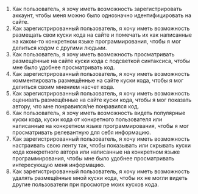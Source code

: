<!-- 

В школе детей спрашивают - кем работают ваши папы?
Кто-то говорит - бизнесменом, кто-то - военным, кого-то - строителем.
Вовочка: "А у меня папа - пианист в борделе!"
Учительница негодует и требует отца в школу. Тот приходит и выслушивает гневные
тирады - "Как вам не стыдно такое ребенку рассказывать!".
На что отвечает:
"Понимаете, вообще я разработчик, пишу распределенные вычислительные системы
под кластеры, но разве это объяснишь 10-летнему пацану?"

-->

1. Как пользователь, я хочу иметь возможность зарегистрировать аккаунт, чтобы
   меня можно было однозначно идентифицировать на сайте.
2. Как зарегистрированный пользователь, я хочу иметь возможность размещать свои
   куски кода на сайте и помечать их как написанные на каком-то конкретном
   языке программирования, чтобы я мог делиться кодом с другими людьми.
3. Как пользователь, я хочу иметь возможность просматривать размещённые на
   сайте куски кода с подсветкой синтаксиса, чтобы мне было удобнее просматривать код.
4. Как зарегистрированный пользователь, я хочу иметь возможность комментировать
   размещённые на сайте куски кода, чтобы я мог делиться своим мнением насчет кода.
5. Как зарегистрированный пользователь, я хочу иметь возможность оценивать
   размещённые на сайте куски кода, чтобы я мог показать автору, что мне понравился/не понравился код.
6. Как пользователь, я хочу иметь возможность видеть популярные куски кода,
   куски кода от конкретного пользователя или написанные на конкретном языке
   программирования, чтобы я мог просматривать релевантную для себя информацию.
7. Как зарегистрированный пользователь, я хочу иметь возможность настраивать
   свою ленту так, чтобы показывать или скрывать куски кода конкретного автора
   или написанные на конкретном языке программирования, чтобы мне было удобнее просматривать интересующую меня информацию.
8. Как зарегистрированный пользователь, я хочу иметь возможность удалять
   размещённые мной куски кода, чтобы их не могли видеть другие пользователи при просмотре моих кусков кода.
